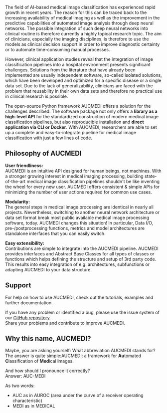The field of AI-based medical image classification has experienced rapid growth in recent years. The reason for this can be traced back to the increasing availability of medical imaging as well as the improvement in the predictive capabilities of automated image analysis through deep neural networks⁠. The possible integration of such deep neural networks into clinical routine is therefore currently a highly topical research topic. The aim of clinicians, especially the imaging disciplines, is therefore to use the models as clinical decision support in order to improve diagnostic certainty or to automate time-consuming manual processes.

However, clinical application studies reveal that the integration of image classification pipelines into a hospital environment presents significant challenges. Solutions from the literature that have already been implemented are usually independent software, so-called isolated solutions, which have been developed and optimized for a specific disease or a single data set⁠. Due to the lack of generalizability, clinicians are faced with the problem that reusability in their own data sets and therefore no practical use in clinical research is possible.

The open-source Python framework AUCMEDI offers a solution for the challenges described. The software package not only offers a **library as a high-level API** for the standardized construction of modern medical image classification pipelines, but also reproducible installation and **direct application via CLI or Docker**. With AUCMEDI, researchers are able to set up a complete and easy-to-integrate pipeline for medical image classification with just a few lines of code.

## Philosophy of AUCMEDI

**User friendliness:**  
AUCMEDI is an intuitive API designed for human beings, not machines. With a stronger growing interest in medical imaging processing, building state-of-the-art medical image classification pipelines shouldn't be like inventing the wheel for every new user. AUCMEDI offers consistent & simple APIs for minimizing the number of user actions required for common use cases.

**Modularity:**  
The general steps in medical image processing are identical in nearly all projects. Nevertheless, switching to another neural network architecture or data set format break most public available medical image processing software, today. AUCMEDI changes this situation! In particular, Data I/O, pre-/postprocessing functions, metrics and model architectures are standalone interfaces that you can easily switch.

**Easy extensibility:**  
Contributions are simple to integrate into the AUCMEDI pipeline. AUCMEDI provides interfaces and Abstract Base Classes for all types of classes or functions which helps defining the structure and setup of 3rd party code. This results into easy integration of e.g. architectures, subfunctions or adapting AUCMEDI to your data structure.

## Support

For help on how to use AUCMEDI, check out the tutorials, examples and further documentation.

If you have any problem or identified a bug, please use the issue system of our [GitHub repository](https://github.com/frankkramer-lab/aucmedi).  
Share your problems and contribute to improve AUCMEDI.

## Why this name, AUCMEDI?

Maybe, you are asking yourself: What abbreviation AUCMEDI stands for?  
The answer is quite simple:AUCMEDI: a framework for <b>Au</b>tomated <b>C</b>lassification of <b>Med</b>ical <b>I</b>mages.

And how should I pronounce it correctly?  
Answer: AUC-MEDI

As two words:  
- AUC as in AUROC (area under the curve of a receiver operating characteristic)  
- MEDI as in MEDICAL  
